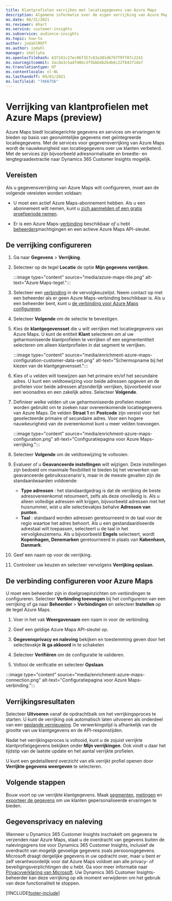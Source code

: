 ```yaml
---
title: Klantprofielen verrijken met locatiegegevens van Azure Maps
description: Algemene informatie over de eigen verrijking van Azure Maps.
ms.date: 08/31/2021
ms.reviewer: mhart
ms.service: customer-insights
ms.subservice: audience-insights
ms.topic: how-to
author: jodahlMSFT
ms.author: jodahl
manager: shellyha
ms.openlocfilehash: 63f241c27ec86f357c83a301d6797f9ff87c2241
ms.sourcegitcommit: 2acda3c5adf40bc3f5bbb4b2b4b6c22f84371da7
ms.translationtype: HT
ms.contentlocale: nl-NL
ms.lasthandoff: 09/01/2021
ms.locfileid: "7466756"
---
```

# <a name="enrichment-of-customer-profiles-with-azure-maps-preview"></a>Verrijking van klantprofielen met Azure Maps (preview)

Azure Maps biedt locatiegerichte gegevens en services om ervaringen te bieden op basis van georuimtelijke gegevens met geïntegreerde locatiegegevens. Met de services voor gegevensverrijking van Azure Maps wordt de nauwkeurigheid van locatiegegevens over uw klanten verbeterd. Met de services zijn bijvoorbeeld adresnormalisatie en breedte- en lengtegraadextractie naar Dynamics 365 Customer Insights mogelijk.

## <a name="prerequisites"></a>Vereisten

Als u gegevensverrijking van Azure Maps wilt configureren, moet aan de volgende vereisten worden voldaan:

- U moet een actief Azure Maps-abonnement hebben. Als u een abonnement wilt nemen, kunt u [zich aanmelden of een gratis proefperiode nemen](https://azure.microsoft.com/services/azure-maps/).

- Er is een Azure Maps-[verbinding](connections.md) beschikbaar *of* u hebt [beheerders](permissions.md#administrator)machtigingen en een actieve Azure Maps API-sleutel.

## <a name="configure-the-enrichment"></a>De verrijking configureren

1. Ga naar **Gegevens** > **Verrijking**. 

1. Selecteer op de tegel **Locatie** de optie **Mijn gegevens verrijken**.

   :::image type="content" source="media/azure-maps-tile.png" alt-text="Azure Maps-tegel.":::

1. Selecteer een [verbinding](connections.md) in de vervolgkeuzelijst. Neem contact op met een beheerder als er geen Azure Maps-verbinding beschikbaar is. Als u een beheerder bent, kunt u [de verbinding voor Azure Maps configureren](#configure-the-connection-for-azure-maps). 

1. Selecteer **Volgende** om de selectie te bevestigen.

1. Kies de **klantgegevensset** die u wilt verrijken met locatiegegevens van Azure Maps. U kunt de entiteit **Klant** selecteren om al uw geharmoniseerde klantprofielen te verrijken of een segmententiteit selecteren om alleen klantprofielen in dat segment te verrijken.

    :::image type="content" source="media/enrichment-azure-maps-configuration-customer-data-set.png" alt-text="Schermopname bij het kiezen van de klantgegevensset.":::

1. Kies of u velden wilt toewijzen aan het primaire en/of het secundaire adres. U kunt een veldtoewijzing voor beide adressen opgeven en de profielen voor beide adressen afzonderlijk verrijken, bijvoorbeeld voor een woonadres en een zakelijk adres. Selecteer **Volgende**.

1. Definieer welke velden uit uw geharmoniseerde profielen moeten worden gebruikt om te zoeken naar overeenkomende locatiegegevens van Azure Maps. De velden **Straat 1** en **Postcode** zijn vereist voor het geselecteerde primaire of secundaire adres. Voor een hogere nauwkeurigheid van de overeenkomst kunt u meer velden toevoegen.

   :::image type="content" source="media/enrichment-azure-maps-configuration.png" alt-text="Configuratiepagina voor Azure Maps-verrijking.":::

1. Selecteer **Volgende** om de veldtoewijzing te voltooien.

1. Evalueer of u **Geavanceerde instellingen** wilt wijzigen. Deze instellingen zijn bedoeld om maximale flexibiliteit te bieden bij het verwerken van geavanceerde gebruiksscenario's, maar in de meeste gevallen zijn de standaardwaarden voldoende:
   - **Type adressen** : het standaardgedrag is dat de verrijking de beste adresovereenkomst retourneert, zelfs als deze onvolledig is. Als u alleen volledige adressen wilt krijgen, bijvoorbeeld adressen met het huisnummer, wist u alle selectievakjes behalve **Adressen van punten**. 
   - **Taal** : standaard worden adressen geretourneerd in de taal voor de regio waartoe het adres behoort. Als u een gestandaardiseerde adrestaal wilt toepassen, selecteert u de taal in het vervolgkeuzemenu. Als u bijvoorbeeld **Engels** selecteert, wordt **Kopenhagen, Denemarken** geretourneerd in plaats van **København, Danmark**.

1. Geef een naam op voor de verrijking.

1. Controleer uw keuzen en selecteer vervolgens **Verrijking opslaan**.

## <a name="configure-the-connection-for-azure-maps"></a>De verbinding configureren voor Azure Maps

U moet een beheerder zijn in doelgroepinzichten om verbindingen te configureren. Selecteer **Verbinding toevoegen** bij het configureren van een verrijking of ga naar **Beheerder** > **Verbindingen** en selecteer **Instellen** op de tegel Azure Maps.

1. Voer in het vak **Weergavenaam** een naam in voor de verbinding.

1. Geef een geldige Azure Maps API-sleutel op.

1. **Gegevensprivacy en naleving** bekijken en toestemming geven door het selectievakje **Ik ga akkoord** in te schakelen

1. Selecteer **Verifiëren** om de configuratie te valideren.

1. Voltooi de verificatie en selecteer **Opslaan**.

:::image type="content" source="media/enrichment-azure-maps-connection.png" alt-text="Configuratiepagina voor Azure Maps-verbinding.":::

## <a name="enrichment-results"></a>Verrijkingsresultaten

Selecteer **Uitvoeren** vanaf de opdrachtbalk om het verrijkingsproces te starten. U kunt de verrijking ook automatisch laten uitvoeren als onderdeel van een [geplande vernieuwing](system.md#schedule-tab). De verwerkingstijd is afhankelijk van de grootte van uw klantgegevens en de API-responstijden.

Nadat het verrijkingsproces is voltooid, kunt u de zojuist verrijkte klantprofielgegevens bekijken onder **Mijn verrijkingen**. Ook vindt u daar het tijdstip van de laatste update en het aantal verrijkte profielen.

U kunt een gedetailleerd overzicht van elk verrijkt profiel openen door **Verrijkte gegevens weergeven** te selecteren.

## <a name="next-steps"></a>Volgende stappen

Bouw voort op uw verrijkte klantgegevens. Maak [segmenten](segments.md), [metingen](measures.md) en [exporteer de gegevens](export-destinations.md) om uw klanten gepersonaliseerde ervaringen te bieden.

## <a name="data-privacy-and-compliance"></a>Gegevensprivacy en naleving

Wanneer u Dynamics 365 Customer Insights inschakelt om gegevens te verzenden naar Azure Maps, staat u de overdracht van gegevens buiten de nalevingsgrens toe voor Dynamics 365 Customer Insights, inclusief de overdracht van mogelijk gevoelige gegevens zoals persoonsgegevens. Microsoft draagt dergelijke gegevens in uw opdracht over, maar u bent er zelf verantwoordelijk voor dat Azure Maps voldoet aan alle privacy- of beveiligingsverplichtingen die u hebt. Ga voor meer informatie naar [Privacyverklaring van Microsoft](https://go.microsoft.com/fwlink/?linkid=396732).
Uw Dynamics 365 Customer Insights-beheerder kan deze verrijking op elk moment verwijderen om het gebruik van deze functionaliteit te stoppen.

[!INCLUDE[footer-include](../includes/footer-banner.md)]
